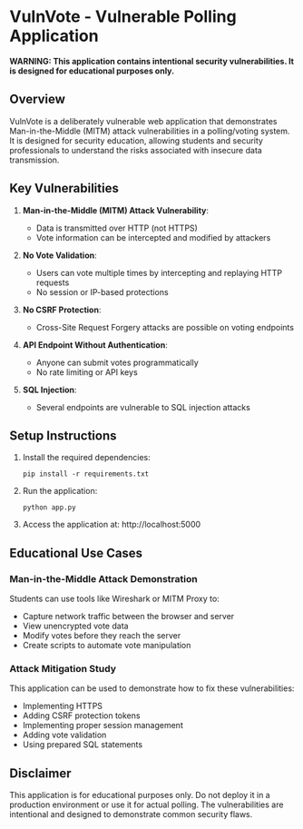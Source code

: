 # VulnVote - Vulnerable Polling Application

**WARNING: This application contains intentional security vulnerabilities. It is designed for educational purposes only.**

## Overview

VulnVote is a deliberately vulnerable web application that demonstrates Man-in-the-Middle (MITM) attack vulnerabilities in a polling/voting system. It is designed for security education, allowing students and security professionals to understand the risks associated with insecure data transmission.

## Key Vulnerabilities

1. **Man-in-the-Middle (MITM) Attack Vulnerability**: 
   - Data is transmitted over HTTP (not HTTPS)
   - Vote information can be intercepted and modified by attackers

2. **No Vote Validation**: 
   - Users can vote multiple times by intercepting and replaying HTTP requests
   - No session or IP-based protections

3. **No CSRF Protection**: 
   - Cross-Site Request Forgery attacks are possible on voting endpoints

4. **API Endpoint Without Authentication**: 
   - Anyone can submit votes programmatically
   - No rate limiting or API keys

5. **SQL Injection**: 
   - Several endpoints are vulnerable to SQL injection attacks

## Setup Instructions

1. Install the required dependencies:
   ```
   pip install -r requirements.txt
   ```

2. Run the application:
   ```
   python app.py
   ```

3. Access the application at: http://localhost:5000

## Educational Use Cases

### Man-in-the-Middle Attack Demonstration

Students can use tools like Wireshark or MITM Proxy to:
- Capture network traffic between the browser and server
- View unencrypted vote data
- Modify votes before they reach the server
- Create scripts to automate vote manipulation

### Attack Mitigation Study

This application can be used to demonstrate how to fix these vulnerabilities:
- Implementing HTTPS
- Adding CSRF protection tokens
- Implementing proper session management
- Adding vote validation
- Using prepared SQL statements

## Disclaimer

This application is for educational purposes only. Do not deploy it in a production environment or use it for actual polling. The vulnerabilities are intentional and designed to demonstrate common security flaws.

